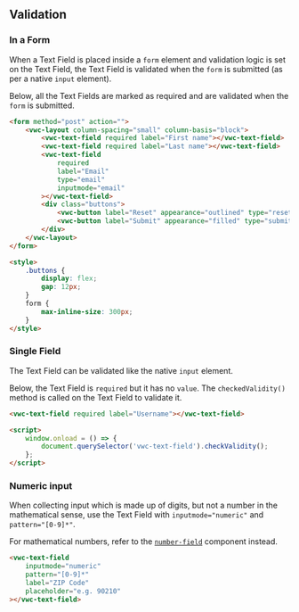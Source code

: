 ## Validation

### In a Form

When a Text Field is placed inside a `form` element and validation logic is set on the Text Field, the Text Field is validated when the `form` is submitted (as per a native `input` element).

Below, all the Text Fields are marked as required and are validated when the `form` is submitted.

```html preview 365px
<form method="post" action="">
	<vwc-layout column-spacing="small" column-basis="block">
		<vwc-text-field required label="First name"></vwc-text-field>
		<vwc-text-field required label="Last name"></vwc-text-field>
		<vwc-text-field
			required
			label="Email"
			type="email"
			inputmode="email"
		></vwc-text-field>
		<div class="buttons">
			<vwc-button label="Reset" appearance="outlined" type="reset"></vwc-button>
			<vwc-button label="Submit" appearance="filled" type="submit"></vwc-button>
		</div>
	</vwc-layout>
</form>

<style>
	.buttons {
		display: flex;
		gap: 12px;
	}
	form {
		max-inline-size: 300px;
	}
</style>
```

### Single Field

The Text Field can be validated like the native `input` element.

Below, the Text Field is `required` but it has no `value`. The `checkedValidity()` method is called on the Text Field to validate it.

```html preview
<vwc-text-field required label="Username"></vwc-text-field>

<script>
	window.onload = () => {
		document.querySelector('vwc-text-field').checkValidity();
	};
</script>
```

### Numeric input

When collecting input which is made up of digits, but not a number in the mathematical sense, use the Text Field with `inputmode="numeric"` and `pattern="[0-9]*"`.

For mathematical numbers, refer to the [`number-field`](/components/number-field/) component instead.

```html preview
<vwc-text-field
	inputmode="numeric"
	pattern="[0-9]*"
	label="ZIP Code"
	placeholder="e.g. 90210"
></vwc-text-field>
```
